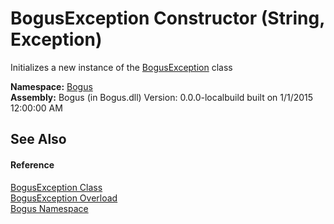 # BogusException Constructor (String, Exception)
 

Initializes a new instance of the <a href="T_Bogus_BogusException">BogusException</a> class

**Namespace:**&nbsp;<a href="N_Bogus">Bogus</a><br />**Assembly:**&nbsp;Bogus (in Bogus.dll) Version: 0.0.0-localbuild built on 1/1/2015 12:00:00 AM

## See Also


#### Reference
<a href="T_Bogus_BogusException">BogusException Class</a><br /><a href="Overload_Bogus_BogusException__ctor">BogusException Overload</a><br /><a href="N_Bogus">Bogus Namespace</a><br />